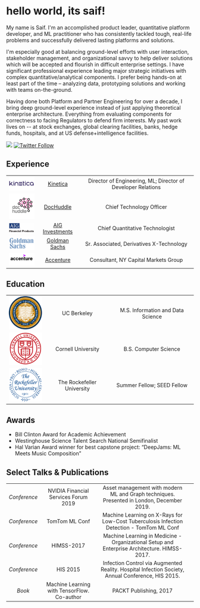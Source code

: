 # hello world, its saif!

<!--
**saifrahmed/saifrahmed** is a ✨ _special_ ✨ repository because its `README.md` (this file) appears on your GitHub profile.

Here are some ideas to get you started:

- 🔭 I’m currently working on ...
- 🌱 I’m currently learning ...
- 👯 I’m looking to collaborate on ...
- 🤔 I’m looking for help with ...
- 💬 Ask me about ...
- 📫 How to reach me: ...
- 😄 Pronouns: ...
- ⚡ Fun fact: ...
-->

My name is Saif. I'm an accomplished product leader, quantitative platform developer, and ML practitioner who has consistently tackled tough, real-life problems and successfully delivered lasting platforms and solutions.

I'm especially good at balancing ground-level efforts with user interaction, stakeholder management, and organizational savvy to help deliver solutions which will be accepted and flourish in difficult enterprise settings. I have significant professional experience leading major strategic initiatives with complex quantitative/analytical components. I prefer being hands-on at least part of the time – analyzing data, prototyping solutions and working with teams on-the-ground.

Having done both Platform and Partner Engineering for over a decade, I bring deep ground-level experience instead of just applying theoretical enterprise architecture. Everything from evaluating components for correctness to facing Regulators to defend firm interests. My past work lives on -- at stock exchanges, global clearing facilities, banks, hedge funds, hospitals, and at US defense+intelligence facilities.

[![](https://img.shields.io/badge/LinkedIn-blue)](https://www.linkedin.com/in/saifrahmed/)
[![Twitter Follow](https://img.shields.io/twitter/follow/saifrahmed?style=social)](https://twitter.com/saifrahmed)



## Experience

| | | |
|:--:|:--:|:--:|
| <img width="100" src="./logos/kinetica.png" alt="Kinetica"></img> | [Kinetica](https://kinetica.com) | Director of Engineering, ML; Director of Developer Relations |
| <img width="100" src="./logos/dochuddle.jpg" alt="DocHuddle"></img> | [DocHuddle](https://www.dochuddle.com/) | Chief Technology Officer |
| <img width="100" src="./logos/aigfp.jpg" alt="AIG Investments"></img> | [AIG Investments](https://www.aig.com/globalrealestate) |  Chief Quantitative Technologist |
| <img width="100" src="./logos/gs.jpg" alt="Goldman Sachs"></img> | [Goldman Sachs](https://www.goldmansachs.com/) |  Sr. Associated, Derivatives X-Technology |
| <img width="100" src="./logos/accenture.png" alt="Accenture"></img> | [Accenture](https://accenture.com) |  Consultant, NY Capital Markets Group |


## Education
| | | |
|:--:|:--:|:--:|
| <img width="100" src="./logos/berkeley.png" alt="Kinetica"></img> |UC Berkeley | M.S. Information and Data Science |
| <img width="100" src="./logos/cornell.gif" alt="Kinetica"></img> |Cornell University | B.S. Computer Science |
| <img width="100" src="./logos/roc.png" alt="Kinetica"></img> |The Rockefeller University | Summer Fellow; SEED Fellow |

## Awards
* Bill Clinton Award for Academic Achievement
* Westinghouse Science Talent Search National Semifinalist
* Hal Varian Award winner for best capstone project: “DeepJams: ML Meets Music Composition”


## Select Talks & Publications

| | | | |
|:--:|:--:|:--:|:--:|
| *Conference* | NVIDIA Financial Services Forum 2019 | Asset management with modern ML and Graph techniques. Presented in London, December 2019. |
| *Conference* | TomTom ML Conf | Machine Learning on X-Rays for Low-Cost Tuberculosis Infection Detection - TomTom ML Conf |
| *Conference* | HIMSS-2017 | Machine Learning in Medicine - Organizational Setup and Enterprise Architecture. HIMSS-2017. |
| *Conference* | HIS 2015 | Infection Control via Augmented Reality. Hospital Infection Society, Annual Conference, HIS 2015. |
| *Book* | Machine Learning with TensorFlow. Co-author | PACKT Publishing, 2017 |

